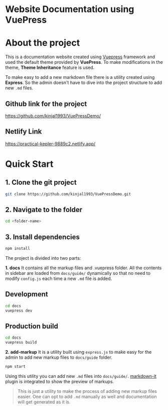 # Website Documentation using VuePress

# About the project

This is a documentation website created using [Vuepress](https://vuepress.vuejs.org/) framework and used the default theme provided by **VuePress**. To make modifications in the theme, **Theme Inheritance** feature is used.

To make easy to add a new markdown file there is a utility created using **Express**. So the admin doesn't have to dive into the project structure to add new `.md` files.

## Github link for the project
https://github.com/kinjal1993/VuePressDemo/

## Netlify Link
https://practical-kepler-9889c2.netlify.app/

# Quick Start

## 1. Clone the git project
``` bash
git clone https://github.com/kinjal1993/VuePressDemo.git
``` 
## 2. Navigate to the folder
``` bash
cd <folder-name>
``` 
## 3. Install dependencies
``` bash
npm install
```

The project is divided into two parts:

**1. docs**
It contains all the markup files and .vuepress folder. All the contents in sidebar are loaded from `docs/guide/` dynamically so that no need to modify `config.js` each time a new `.md` file is added.

## Development
``` bash
cd docs
vuepress dev
```

## Production build
``` bash
cd docs
vuepress build
```

**2. add-markup**
It is a utility built using `express.js` to make easy for the admin to add new markup files to `docs/guide` folder.

``` bash
npm start
```

Using this utility you can add new `.md` files into `docs/guide/`. [markdown-it](https://github.com/markdown-it/markdown-it) plugin is integrated to show the preview of markups.

> This is just a utility to make the process of adding new markup files easier. One can opt to add `.md` manually as well and documentation will get generated as it is.